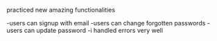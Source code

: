 practiced new amazing functionalities

-users can signup with email
-users can change forgotten passwords
-users can update password
-i handled errors very well
